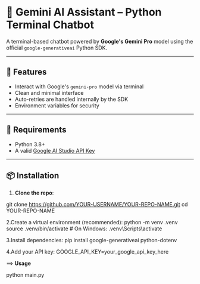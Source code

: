 # 🤖 Gemini AI Assistant – Python Terminal Chatbot

A terminal-based chatbot powered by **Google's Gemini Pro** model using the official `google-generativeai` Python SDK.

---

## 🚀 Features

- Interact with Google's `gemini-pro` model via terminal
- Clean and minimal interface
- Auto-retries are handled internally by the SDK
- Environment variables for security

---

## 🧱 Requirements

- Python 3.8+
- A valid [Google AI Studio API Key](https://aistudio.google.com/app/apikey)

---

## 📦 Installation

1. **Clone the repo**:

git clone https://github.com/YOUR-USERNAME/YOUR-REPO-NAME.git
cd YOUR-REPO-NAME

2.Create a virtual environment (recommended):
python -m venv .venv
source .venv/bin/activate  # On Windows: .venv\Scripts\activate

3.Install dependencies:
pip install google-generativeai python-dotenv

4.Add your API key:
GOOGLE_API_KEY=your_google_api_key_here

==> **Usage**

python main.py
